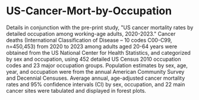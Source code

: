 # US-Cancer-Mort-by-Occupation
Details in conjunction with the pre-print study, "US cancer mortality rates by detailed occupation among working-age adults, 2020-2023." Cancer deaths (International Classification of Disease – 10 codes C00-C99, n=450,453) from 2020 to 2023 among adults aged 20-64 years were obtained from the US National Center for Health Statistics, and categorized by sex and occupation, using 452 detailed US Census 2010 occupation codes and 23 major occupation groups. Population estimates by sex, age, year, and occupation were from the annual American Community Survey and Decennial Censuses. Average annual, age-adjusted cancer mortality rates and 95% confidence intervals (CI) by sex, occupation, and 22 main cancer sites were tabulated and displayed in forest plots. 
